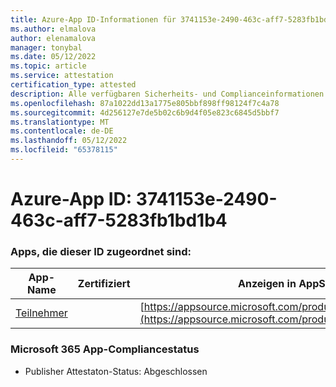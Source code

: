 ```yaml
---
title: Azure-App ID-Informationen für 3741153e-2490-463c-aff7-5283fb1bd1b4
ms.author: elmalova
author: elenamalova
manager: tonybal
ms.date: 05/12/2022
ms.topic: article
ms.service: attestation
certification_type: attested
description: Alle verfügbaren Sicherheits- und Complianceinformationen für 3741153e-2490-463c-aff7-5283fb1bd1b4.
ms.openlocfilehash: 87a1022dd13a1775e805bbf898ff98124f7c4a78
ms.sourcegitcommit: 4d256127e7de5b02c6b9d4f05e823c6845d5bbf7
ms.translationtype: MT
ms.contentlocale: de-DE
ms.lasthandoff: 05/12/2022
ms.locfileid: "65378115"
---
```

# <a name="azure-app-id-3741153e-2490-463c-aff7-5283fb1bd1b4"></a>Azure-App ID: 3741153e-2490-463c-aff7-5283fb1bd1b4


### <a name="apps-associated-with-this-id"></a>Apps, die dieser ID zugeordnet sind:
| **App-Name** | **Zertifiziert** | **Anzeigen in AppSource** |
|--------------|---------------|-----------------------|
| [Teilnehmer](../forward/WA200003856.md) |  | [https://appsource.microsoft.com/product/office/WA200003856](https://appsource.microsoft.com/product/office/WA200003856) |

### <a name="microsoft-365-app-compliance-status"></a>Microsoft 365 App-Compliancestatus
- Publisher Attestaton-Status: Abgeschlossen
